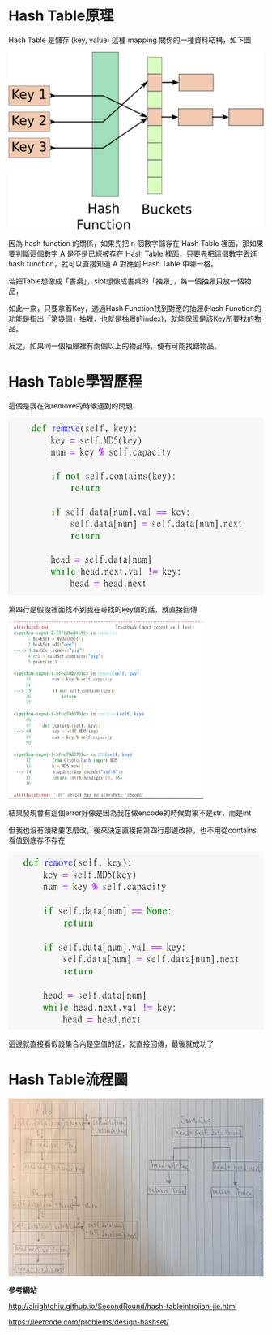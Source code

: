 # Hash Table原理


Hash Table 是儲存 (key, value) 這種 mapping 關係的一種資料結構，如下圖


<img src='https://github.com/jason880111/My-learning-note/blob/master/image/hash-table.png' height=350 weight =350>

因為 hash function 的關係，如果先把 n 個數字儲存在 Hash Table 裡面，那如果要判斷這個數字 A 是不是已經被存在 Hash Table 裡面，只要先把這個數字丟進 hash function，就可以直接知道 A 對應到 Hash Table 中哪一格。

若把Table想像成「書桌」，slot想像成書桌的「抽屜」，每一個抽屜只放一個物品，

如此一來，只要拿著Key，透過Hash Function找到對應的抽屜(Hash Function的功能是指出「第幾個」抽屜，也就是抽屜的index)，就能保證是該Key所要找的物品。


反之，如果同一個抽屜裡有兩個以上的物品時，便有可能找錯物品。


# Hash Table學習歷程

這個是我在做remove的時候遇到的問題

<img src='https://github.com/jason880111/My-learning-note/blob/master/image/remove(1).PNG' height=350 weight =350>

第四行是假設裡面找不到我在尋找的key值的話，就直接回傳

<img src='https://github.com/jason880111/My-learning-note/blob/master/image/error.PNG' height=350 weight =350>

結果發現會有這個error好像是因為我在做encode的時候對象不是str，而是int

但我也沒有頭緒要怎麼改，後來決定直接把第四行那邊改掉，也不用從contains看值到底存不存在

<img src='https://github.com/jason880111/My-learning-note/blob/master/image/remove(2).PNG' height=350 weight =350>

這邊就直接看假設集合內是空值的話，就直接回傳，最後就成功了


# Hash Table流程圖

<img src='https://github.com/jason880111/My-learning-note/blob/master/image/%E6%B5%81%E7%A8%8B%E5%9C%96.PNG' height=350 weight =350>


**參考網站**

http://alrightchiu.github.io/SecondRound/hash-tableintrojian-jie.html

https://leetcode.com/problems/design-hashset/
